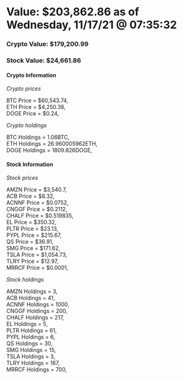 # Value: $203,862.86 as of Wednesday, 11/17/21 @ 07:35:32 

### Crypto Value: $179,200.99

### Stock Value: $24,661.86

#### Crypto Information 
*Crypto prices* 

BTC Price = $60,543.74,  
ETH Price = $4,250.38,  
DOGE Price = $0.24,  


*Crypto holdings* 

BTC Holdings = 1.06BTC,  
ETH Holdings = 26.960005962ETH,  
DOGE Holdings = 1809.826DOGE,  


#### Stock Information 

*Stock prices* 

AMZN Price = $3,540.7,  
ACB Price = $8.32,  
ACNNF Price = $0.0752,  
CNGGF Price = $0.2112,  
CHALF Price = $0.519835,  
EL Price = $350.32,  
PLTR Price = $23.13,  
PYPL Price = $215.67,  
QS Price = $36.91,  
SMG Price = $171.62,  
TSLA Price = $1,054.73,  
TLRY Price = $12.97,  
MRRCF Price = $0.0001,  


*Stock holdings* 

AMZN Holdings = 3,  
ACB Holdings = 41,  
ACNNF Holdings = 1000,  
CNGGF Holdings = 200,  
CHALF Holdings = 217,  
EL Holdings = 5,  
PLTR Holdings = 61,  
PYPL Holdings = 6,  
QS Holdings = 30,  
SMG Holdings = 15,  
TSLA Holdings = 3,  
TLRY Holdings = 167,  
MRRCF Holdings = 700,  


